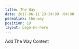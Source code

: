 ```yaml
---
title: The Way
date: 2017-06-11 23:34:00 -04:00
permalink: the-way
position: 19
layout: page-no-hero
---
```


Add The Way Content